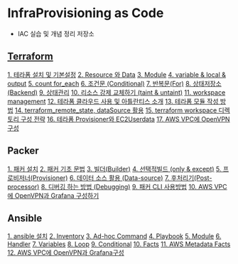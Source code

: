# InfraProvisioning as Code 

- IAC 실습 및 개념 정리 저장소

## [Terraform]()

[1. 테라폼 설치 및 기본설정]()
[2. Resource 와 Data]()
[3. Module]()
[4. variable & local & output]()
[5. count for_each]()
[6. 조건문 (Conditional)]()
[7. 반복문(For)]()
[8. 상태저장소(Backend)]()
[9. 상태관리]()
[10. 리소스 강제 교체하기 (taint & untaint)]()
[11. workspace management]()
[12. 테라폼 클라우드 사용 및 아틀란티스 소개]()
[13. 테라폼 모듈 작성 방법]()
[14. terraform_remote_state, dataSource 활용]()
[15. terraform workspace 디렉토리 구성 전략]()
[16. 테라폼 Provisioner와 EC2Userdata]()
[17. AWS VPC에 OpenVPN구성]()


## Packer

[1. 패커 설치]()
[2. 패커 기초 문법]()
[3. 빌더(Builder)]()
[4. 선택적빌드 (only & except)]()
[5. 프로비저너(Provisioner)]()
[6. 데이터 소스 활용 (Data-source)]()
[7. 후처리기(Post-processor)]()
[8. 디버깅 하는 방법 (Debugging)]()
[9. 패커 CLI 사용방법]()
[10. AWS VPC에 OpenVPN과 Grafana 구성하기]()

## Ansible

[1. ansible 설치]()
[2. Inventory]()
[3. Ad-hoc Command]()
[4. Playbook]()
[5. Module]()
[6. Handler]()
[7. Variables]()
[8. Loop]()
[9. Conditional]()
[10. Facts]()
[11. AWS Metadata Facts]()
[12. AWS VPC에 OpenVPN과 Grafana구성]()